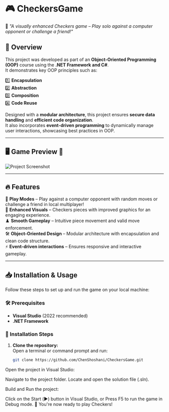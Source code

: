 # 🎮 CheckersGame  
📌 *"A visually enhanced Checkers game – Play solo against a computer opponent or challenge a friend!"*  

## 📜 Overview  
This project was developed as part of an **Object-Oriented Programming (OOP)** course using the **.NET Framework and C#**.  
It demonstrates key OOP principles such as:  

1️⃣ **Encapsulation**  
2️⃣ **Abstraction**  
3️⃣ **Composition**  
4️⃣ **Code Reuse**  

Designed with a **modular architecture**, this project ensures **secure data handling** and **efficient code organization**.  
It also incorporates **event-driven programming** to dynamically manage user interactions, showcasing best practices in OOP.  

---

## 🖥️ Game Preview 🎥  

![Project Screenshot](https://github.com/user-attachments/assets/69482bff-0a9c-43ce-9534-f3e318f66142) 

---

## 🔥 Features  
🎲 **Play Modes** – Play against a computer opponent with random moves or challenge a friend in local multiplayer!  
🎨 **Enhanced Visuals** – Checkers pieces with improved graphics for an engaging experience.  
♟️ **Smooth Gameplay** – Intuitive piece movement and valid move enforcement.  
🛠️ **Object-Oriented Design** – Modular architecture with encapsulation and clean code structure.  
⚡ **Event-driven interactions** – Ensures responsive and interactive gameplay.  

---

## 📥 Installation & Usage  

Follow these steps to set up and run the game on your local machine:  

### 🛠️ Prerequisites  
- **Visual Studio** (2022 recommended)  
- **.NET Framework** 

### 📌 Installation Steps  

1. **Clone the repository:**  
   Open a terminal or command prompt and run:  
   ```bash
   git clone https://github.com/ChenShoshani/CheckersGame.git
Open the project in Visual Studio:

Navigate to the project folder.
Locate and open the solution file (.sln).

Build and Run the project:

Click on the Start (▶️) button in Visual Studio, or
Press F5 to run the game in Debug mode.
🚀 You're now ready to play Checkers!
